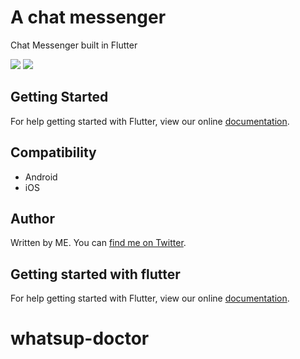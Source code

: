 # A chat messenger

Chat Messenger built in Flutter

<img src="https://user-images.githubusercontent.com/14055844/55243981-49371800-5266-11e9-9066-723b6bd64f11.png"/>
<img src="https://user-images.githubusercontent.com/14055844/55244014-57853400-5266-11e9-98b0-8b812736a05a.png"/>
<a href="https://imgflip.com/gif/2x9rgk"><img src="https://i.imgflip.com/2x9rgk.gif" title=""/></a>

## Getting Started

For help getting started with Flutter, view our online
[documentation](https://flutter.io/).

## Compatibility

- Android
- iOS 

## Author

Written by ME. You can [find me on Twitter](https://twitter.com/nitinmehta19).

## Getting started with flutter

For help getting started with Flutter, view our online
[documentation](https://flutter.io/).
# whatsup-doctor
